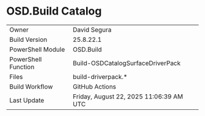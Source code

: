 ﻿# OSD.Build Catalog

| | |
|-|-|
| Owner | David Segura |
| Build Version | 25.8.22.1 |
| PowerShell Module | OSD.Build |
| PowerShell Function | Build-OSDCatalogSurfaceDriverPack |
| Files | build-driverpack.* |
| Build Workflow | GitHub Actions |
| Last Update | Friday, August 22, 2025 11:06:39 AM UTC |
